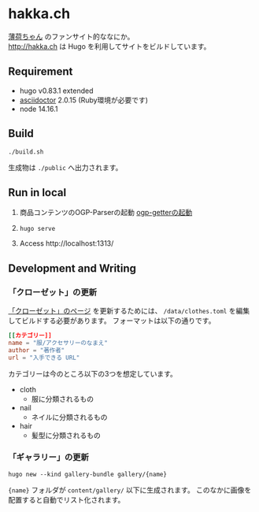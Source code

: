 # hakka.ch

[薄荷ちゃん](https://mio3works.booth.pm/items/2215270) のファンサイト的ななにか。  
http://hakka.ch は Hugo を利用してサイトをビルドしています。


## Requirement

* hugo v0.83.1 extended
* [asciidoctor](https://asciidoctor.org/) 2.0.15 (Ruby環境が必要です)
* node 14.16.1


## Build

```
./build.sh
```
生成物は `./public` へ出力されます。  


## Run in local
1. 商品コンテンツのOGP-Parserの起動
[ogp-getterの起動](lib\ogp-getter\README.md)  

2. `hugo serve`  

3. Access http://localhost:1313/  


## Development and Writing

### 「クローゼット」の更新
[「クローゼット」のページ](http://hakka.ch/clothet/) を更新するためには、
`/data/clothes.toml` を編集してビルドする必要があります。
フォーマットは以下の通りです。

```toml
[[カテゴリー]]
name = "服/アクセサリーのなまえ"
author = "著作者"
url = "入手できる URL"
```

カテゴリーは今のところ以下の3つを想定しています。

* cloth
    * 服に分類されるもの
* nail
    * ネイルに分類されるもの
* hair
    * 髪型に分類されるもの


### 「ギャラリー」の更新

```
hugo new --kind gallery-bundle gallery/{name}
```

`{name}` フォルダが `content/gallery/` 以下に生成されます。
このなかに画像を配置すると自動でリスト化されます。
